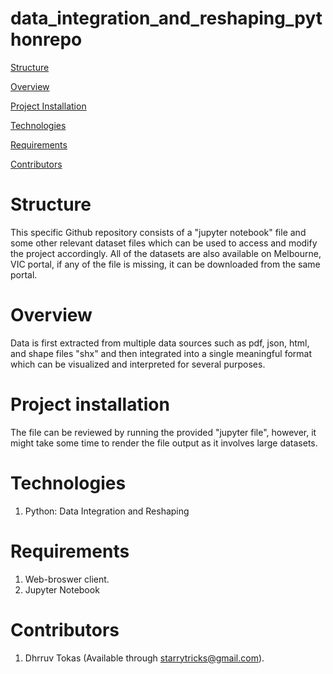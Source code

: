 # data_integration_and_reshaping_pythonrepo
[Structure](#structure)

[Overview](#overview)

[Project Installation](#project-installation)

[Technologies](#technologies)

[Requirements](#requirements)

[Contributors](#contributors)

# Structure

This specific Github repository consists of a "jupyter notebook" file and some other relevant dataset files which can be used to access and modify the project accordingly. All of the datasets are also available on Melbourne, VIC portal, if any of the file is missing, it can be downloaded from the same portal.

# Overview

Data is first extracted from multiple data sources such as pdf, json, html, and shape files "shx" and then integrated into a single meaningful format which can be visualized and interpreted for several purposes.


# Project installation

The file can be reviewed by running the provided "jupyter file", however, it might take some time to render the file output as it involves large datasets.

# Technologies

1. Python: Data Integration and Reshaping

# Requirements

1. Web-broswer client.
2. Jupyter Notebook

# Contributors

1. Dhrruv Tokas (Available through starrytricks@gmail.com).

